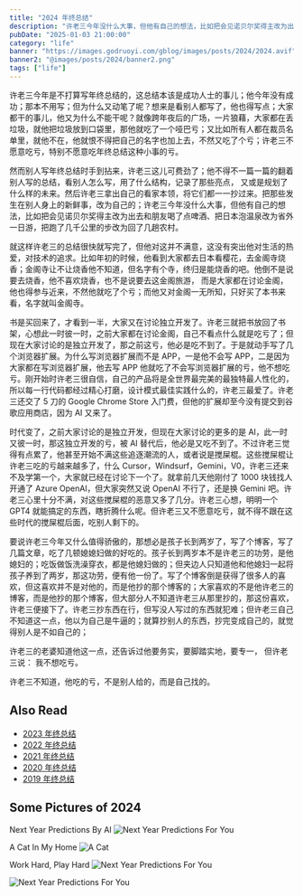 ```yaml
---
title: "2024 年终总结"
description: "许老三今年没什么大事，但他有自己的想法，比如把会见诺贝尔奖得主改为出去和朋友喝了点啤酒、把日本泡温泉改为省外一日游，把跑了几千公里的步改为回了几趟农村。"
pubDate: "2025-01-03 21:00:00"
category: "life"
banner: "https://images.godruoyi.com/gblog/images/posts/2024/2024.avif"
banner2: "@images/posts/2024/banner2.png"
tags: ["life"]
---
```


许老三今年是不打算写年终总结的，这总结本该是成功人士的事儿；他今年没有成功；那本不用写；但为什么又动笔了呢？想来是看别人都写了，他也得写点；大家都干的事儿，他又为什么不能干呢？就像跨年夜后的广场，一片狼藉，大家都在丢垃圾，就他把垃圾放到口袋里，那他就吃了一个哑巴亏；又比如所有人都在裁员名单里，就他不在，他就恨不得把自己的名字也加上去，不然又吃了个亏；许老三不愿意吃亏，特别不愿意吃年终总结这种小事的亏。

然而别人写年终总结时手到拈来，许老三这儿可费劲了；他不得不一篇一篇的翻着别人写的总结，看别人怎么写，用了什么结构，记录了那些亮点， 又或是规划了什么样的未来。然后许老三拿出自己的看家本领，将它们都一一抄过来。把那些发生在别人身上的新鲜事，改为自己的；许老三今年没什么大事，但他有自己的想法，比如把会见诺贝尔奖得主改为出去和朋友喝了点啤酒、把日本泡温泉改为省外一日游，把跑了几千公里的步改为回了几趟农村。

就这样许老三的总结很快就写完了，但他对这并不满意，这没有突出他对生活的热爱，对技术的追求。比如年初的时候，他看到大家都去日本看樱花，去金阁寺烧香；金阁寺让不让烧香他不知道，但名字有个寺，终归是能烧香的吧。他倒不是说要去烧香，他不喜欢烧香，也不是说要去这金阁旅游， 而是大家都在讨论金阁，他也得参与近来，不然他就吃了个亏；而他又对金阁一无所知，只好买了本书来看，名字就叫金阁寺。

书是买回来了，才看到一半，大家又在讨论独立开发了。许老三就把书放回了书架，心想此一时彼一时，之前大家都在讨论金阁，自己不看点什么就是吃亏了；但现在大家讨论的是独立开发了，那之前这亏，他必是吃不到了。于是就动手写了几个浏览器扩展。为什么写浏览器扩展而不是 APP，一是他不会写 APP，二是因为大家都在写浏览器扩展，他去写 APP 他就吃了不会写浏览器扩展的亏，他不想吃亏。刚开始时许老三很自信，自己的产品将是全世界最完美的最独特最人性化的，所以每一行代码都经过精心打磨，设计模式最佳实践什么的，许老三最爱了。许老三还交了 5 刀的 Google Chrome Store 入门费，但他的扩展却至今没有提交到谷歌应用商店，因为 AI 又来了。

时代变了，之前大家讨论的是独立开发，但现在大家讨论的更多的是 AI，此一时又彼一时，那这独立开发的亏，被 AI 替代后，他必是又吃不到了。不过许老三觉得有点累了，他甚至开始不满这些追逐潮流的人，或者说是搅屎棍。这些搅屎棍让许老三吃的亏越来越多了，什么 Cursor，Windsurf，Gemini，V0，许老三还来不及学第一个，大家就已经在讨论下一个了。就拿前几天他刚付了 1000 块钱找人开通了 Azure OpenAI，但大家突然又说 OpenAI 不行了，还是换 Gemini 吧。许老三心里十分不满，对这些搅屎棍的恶意又多了几分。许老三心想，明明一个 GPT4 就能搞定的东西，瞎折腾什么呢。但许老三又不愿意吃亏，就不得不跟在这些时代的搅屎棍后面，吃别人剩下的。

要说许老三今年又什么值得骄傲的，那想必是孩子长到两岁了，写了个博客，写了几篇文章，吃了几顿媳媳妇做的好吃的。孩子长到两岁本不是许老三的功劳，是他媳妇的；吃饭做饭洗澡穿衣，都是他媳妇做的；但夹边人只知道他和他媳妇一起将孩子养到了两岁，那这功劳，便有他一份了。写了个博客倒是获得了很多人的喜欢，但这喜欢并不是对他的，而是他抄的那个博客的；大家喜欢的不是他许老三的博客，而是他抄的那个博客，但大部分人不知道许老三从那里抄的，那这份喜欢，许老三便接下了。许老三抄东西在行，但写没人写过的东西就犯难；但许老三自己不知道这一点，他以为自己是牛逼的；就算抄别人的东西，抄完变成自己的，就觉得别人是不如自己的；

许老三的老婆知道他这一点，还告诉过他要务实，要脚踏实地，要专一， 但许老三说： 我不想吃亏。

许老三不知道，他吃的亏，不是别人给的，而是自己找的。

## Also Read

* [2023 年终总结](https://godruoyi.com/posts/review-2023)
* [2022 年终总结](https://godruoyi.com/posts/review-of-2022)
* [2021 年终总结](https://godruoyi.com/posts/review-2021)
* [2020 年终总结](https://godruoyi.com/posts/2020-year-end-review)
* [2019 年终总结](https://godruoyi.com/posts/continue-refueling-in-2019)

## Some Pictures of 2024

Next Year Predictions By AI
![Next Year Predictions For You](https://images.godruoyi.com/gblog/images/posts/2024/2025.avif)

A Cat In My Home
![A Cat](@images/posts/2024/banner2.png)

Work Hard, Play Hard
![Next Year Predictions For You](@images/posts/2024/github.png)

![Next Year Predictions For You](@images/posts/2024/seedling.png)
